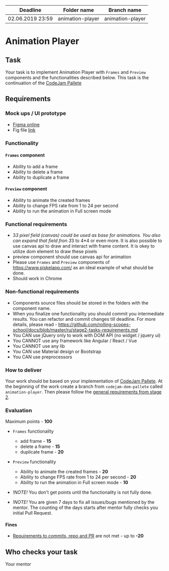 
| Deadline  | Folder name | Branch name |
|-----------|-------------|-------------|
| 02.06.2019 23:59 | animation-player | animation-player |



# Animation Player 

## Task
Your task is to implement Animation Player with `Frames` and `Preview` components and the functionalities described below. 
This task is the continuation of the [CodeJam Pallete](./codejam-pallete.md)

## Requirements
### Mock ups / UI prototype
* [Figma online](https://www.figma.com/proto/hieu0x13Znk8pzwej9oTrK/animation-player?node-id=1%3A2&scaling=min-zoom)
* Fig file [link](https://www.dropbox.com/s/g4tyu5u9gfk7jx9/animation%20player.fig?dl=0)

### Functionality

#### `Frames` component
- Ability to add a frame
- Ability to delete a frame
- Ability to duplicate a frame

#### `Preview` component
- Ability to animate the created frames  
- Ability to change FPS rate from 1 to 24 per second
- Ability to run the animation in Full screen mode

### Functional requirements
- 3*3 pixel field (canvas) could be used as base for animations. You also can expand that field fron 3*3 to 4*4 or even more. It is also possible to use canvas api to draw and interact with frame content. It is okey to utilize dom element to draw these pixels
- preview component should use canvas api for animation
- Please use `Frames` and `Preview` components of https://www.piskelapp.com/ as an ideal example of what should be done.
- Should work in Chrome

### Non-functional requirements
- Components source files should be stored in the folders with the component name.
- When you finalize one functionality you should commit you intermediate results. You can refactor and commit changes till deadline. For more details, please read - https://github.com/rolling-scopes-school/docs/blob/master/ru/stage2-tasks-requirements.md
- You CAN use jQuery only to work with DOM API (no widget / jquery ui)
- You CANNOT use any framework like Angular / React / Vue
- You CANNOT use any lib
- You CAN use Material design or Bootstrap
- You CAN use preprocessors 
  
### How to deliver
Your work should be based on your implementation of [CodeJam Pallete](./codejam-pallete.md).
At the beginning of the work create a branch from `codejam-dom-pallete` called `animation-player`.
Then please follow the [general requirements from stage 2](https://github.com/rolling-scopes-school/docs/blob/master/ru/stage2-tasks-requirements.md). 

### Evaluation
Maximum points - **100**
- `Frames` functionality
  - add frame - **15**
  - delete a frame - **15**
  - duplicate frame - **20**
- `Preview` functionality
  - Ability to animate the created frames  - **20**
  - Ability to change FPS rate from 1 to 24 per second - **20**
  - Ability to run the animation in Full screen mode - **10**

- *!NOTE!* You don't get points until the functionality is not fully done.
- *!NOTE!* You are given 7 days to fix all issues/bugs mentioned by the mentor. The counting of the days starts after mentor fully checks you initial Pull Request.  


#### Fines
- [Requirements to commits, repo and PR](https://github.com/rolling-scopes-school/docs/blob/master/ru/stage2-tasks-requirements.md) are not met - up to **-20**


## Who checks your task
Your mentor
